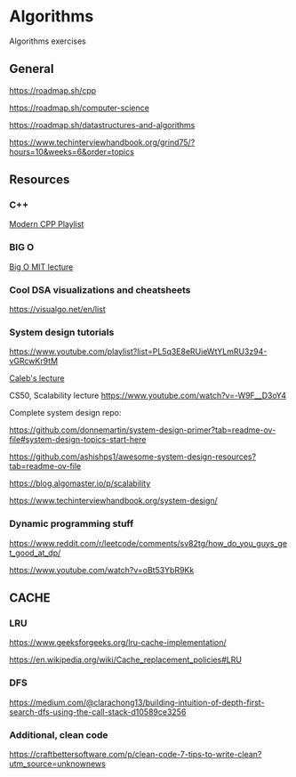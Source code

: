 # Algorithms
Algorithms exercises

## General

https://roadmap.sh/cpp

https://roadmap.sh/computer-science

https://roadmap.sh/datastructures-and-algorithms

https://www.techinterviewhandbook.org/grind75/?hours=10&weeks=6&order=topics

## Resources

### C++

[Modern CPP Playlist](https://www.youtube.com/watch?v=LGOgNqkRMs0&list=PLvv0ScY6vfd8j-tlhYVPYgiIyXduu6m-L)

### BIG O

[Big O MIT lecture](https://web.mit.edu/16.070/www/lecture/big_o.pdf)


### Cool DSA visualizations and cheatsheets

https://visualgo.net/en/list

### System design tutorials

https://www.youtube.com/playlist?list=PL5q3E8eRUieWtYLmRU3z94-vGRcwKr9tM

[Caleb's lecture](https://www.youtube.com/watch?v=uxskKNcsFLU)

CS50, Scalability lecture https://www.youtube.com/watch?v=-W9F__D3oY4

Complete system design repo:

https://github.com/donnemartin/system-design-primer?tab=readme-ov-file#system-design-topics-start-here

https://github.com/ashishps1/awesome-system-design-resources?tab=readme-ov-file

https://blog.algomaster.io/p/scalability

https://www.techinterviewhandbook.org/system-design/


### Dynamic programming stuff

https://www.reddit.com/r/leetcode/comments/sv82tg/how_do_you_guys_get_good_at_dp/

https://www.youtube.com/watch?v=oBt53YbR9Kk

## CACHE

### LRU

https://www.geeksforgeeks.org/lru-cache-implementation/

https://en.wikipedia.org/wiki/Cache_replacement_policies#LRU

### DFS

https://medium.com/@clarachong13/building-intuition-of-depth-first-search-dfs-using-the-call-stack-d10589ce3256

### Additional, clean code

https://craftbettersoftware.com/p/clean-code-7-tips-to-write-clean?utm_source=unknownews
